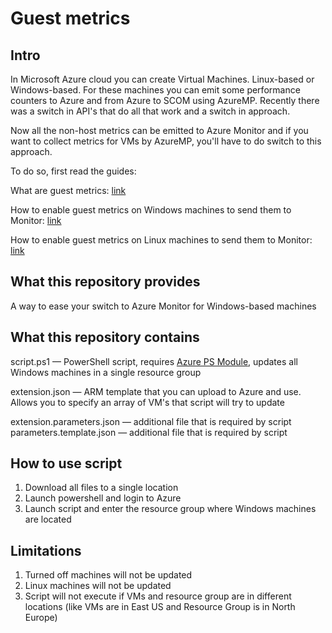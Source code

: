 # Guest metrics
## Intro
In Microsoft Azure cloud you can create Virtual Machines. Linux-based or Windows-based. For these machines you can emit some performance counters to Azure and from Azure to SCOM using AzureMP. Recently there was a switch in API's that do all that work and a switch in approach.

Now all the non-host metrics can be emitted to Azure Monitor and if you want to collect metrics for VMs by AzureMP, you'll have to do switch to this approach.

To do so, first read the guides:

  What are guest metrics: [link](https://docs.microsoft.com/en-us/azure/cost-management/azure-vm-extended-metrics)
  
  How to enable guest metrics on Windows machines to send them to Monitor: [link](https://docs.microsoft.com/en-us/azure/azure-monitor/platform/collect-custom-metrics-guestos-resource-manager-vm)
  
  How to enable guest metrics on Linux machines to send them to Monitor: [link](https://docs.microsoft.com/en-us/azure/azure-monitor/platform/collect-custom-metrics-linux-telegraf)
 
## What this repository provides
A way to ease your switch to Azure Monitor for Windows-based machines

## What this repository contains
script.ps1 — PowerShell script, requires [Azure PS Module](https://docs.microsoft.com/en-us/powershell/azure/install-az-ps?view=azps-1.4.0), updates all Windows machines in a single resource group

extension.json — ARM template that you can upload to Azure and use. Allows you to specify an array of VM's that script will try to update

extension.parameters.json — additional file that is required by script
parameters.template.json — additional file that is required by script

## How to use script
  1. Download all files to a single location
  2. Launch powershell and login to Azure
  3. Launch script and enter the resource group where Windows machines are located

## Limitations
  1. Turned off machines will not be updated
  2. Linux machines will not be updated
  3. Script will not execute if VMs and resource group are in different locations (like VMs are in East US and Resource Group is in North Europe) 

